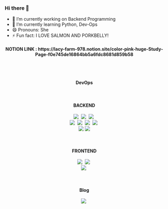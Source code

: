 ### Hi there 👋

- 🔭 I’m currently working on Backend Programming
- 🌱 I’m currently learning Python, Dev-Ops
- 😄 Pronouns: She
- ⚡ Fun fact: I LOVE SALMON AND PORKBELLY!
<!-- - 👯 I’m looking to collaborate on ...
- 🤔 I’m looking for help with ...
- 💬 Ask me about ...
- 📫 How to reach me: ... --> 

<h4 align="center">NOTION LINK : https://lacy-farm-978.notion.site/color-pink-huge-Study-Page-f0e745de16864bb5a6fdc8681d859b58</h4>
<br/>

  
<br/>

<h4 align="center"> DevOps </h4>
 
<p align="center">
</p>
<br/>
<h4 align="center"> BACKEND </h4>
 
<p align="center">
  <img src="https://img.shields.io/badge/Java-e75253?style=flat-square&logo=Java&logoColor=white"/></a>&nbsp 
  <img src="https://img.shields.io/badge/-python-%233776AB?style=flat-square&logo=python&logoColor=white"/></a>&nbsp 
  <img src="https://img.shields.io/badge/Javascript-ffb13b?style=flat-square&logo=javascript&logoColor=white"/></a>&nbsp
  <br>
  <img src="https://img.shields.io/badge/aws-333664?style=flat-square&logo=amazon-aws&logoColor=white"/></a>&nbsp 
  <img src="https://img.shields.io/badge/NGINX-009639?style=flat-square&logo=NGINX&logoColor=white"/></a>&nbsp;
  <img src="https://img.shields.io/badge/-FastApi-%23009688?style=flat-square&logo=fastapi&logoColor=white"/></a>&nbsp;
  <img src="https://img.shields.io/badge/-Flask-%23000000?style=flat-square&logo=flask&logoColor=white"/></a>&nbsp;
  <br>
  <img src="https://img.shields.io/badge/-MariaDb-%23003545?style=flat-square&logo=mariadb&logoColor=white"/>
  <img src="https://img.shields.io/badge/MongoDB-3fa037?style=flat-square&logo=MongoDB&logoColor=white"/>
</p>
<br/>

<h4 align="center"> FRONTEND </h4>
<p align="center">
  <img src="https://img.shields.io/badge/HTML-dd4b25?style=flat-square&logo=html5&logoColor=white"/></a>&nbsp 
  <img src="https://img.shields.io/badge/css-1572B6?style=flat-square&logo=css3&logoColor=white"/></a>&nbsp 
  <br>
  <img src="https://img.shields.io/badge/React-61DBFB?style=flat-square&logo=React&logoColor=white"/></a>&nbsp 
</p>

<br/>

<h4 align="center"> Blog </h4>
<p align="center">
  <a href="https://naly-the-best-cat.tistory.com/"><img src="https://img.shields.io/badge/-Tistory-%23000000?style=flat-square&logo=tistory&logoColor=white&logo=tistory&link=https://naly-the-best-cat.tistory.com/" /></a>&nbsp 
</p>

<br/>
